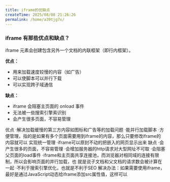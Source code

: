 ```yaml
---
title: iframe的优缺点
createTime: 2025/08/08 21:26:26
permalink: /home/a39tjg7x/
---
```

###  **iframe 有那些优点和缺点？**

iframe 元素会创建包含另外一个文档的内联框架（即行内框架）。



**优点：**

- 用来加载速度较慢的内容（如广告）
- 可以使脚本可以并行下载
- 可以实现跨子域通信



**缺点：**

- iframe 会阻塞主页面的 onload 事件
- 无法被一些搜索引擎索识别
- 会产生很多页面，不容易管理



优点
·解决加载缓慢的第三方内容如图标和广告等的加载问题
·能并行加载脚本
·方便管理，指的是如果有多个页面需要用到iframe的内容，那么只要修改iframe的内容就可以
实现统一管理
·iframe可以原封不动的把嵌入的网页显示出来
缺点
·会产生很多的页面，不容易管理
·会增加服务器的http请求对大型网址不可取
·会阻塞父页面的load事件
·iframe和主页面共享连接池，而浏览器对相同域的连接有限制，所以会影响页面的并行加载，也
就是说子文档和父文档的请求数会被计算在一起
·不利于搜索引擎优化，也就是不利于SEO
解决办法：如果需要使用iframe，最好是通过JavaScript动态给iframe添加src属性值，这样可以